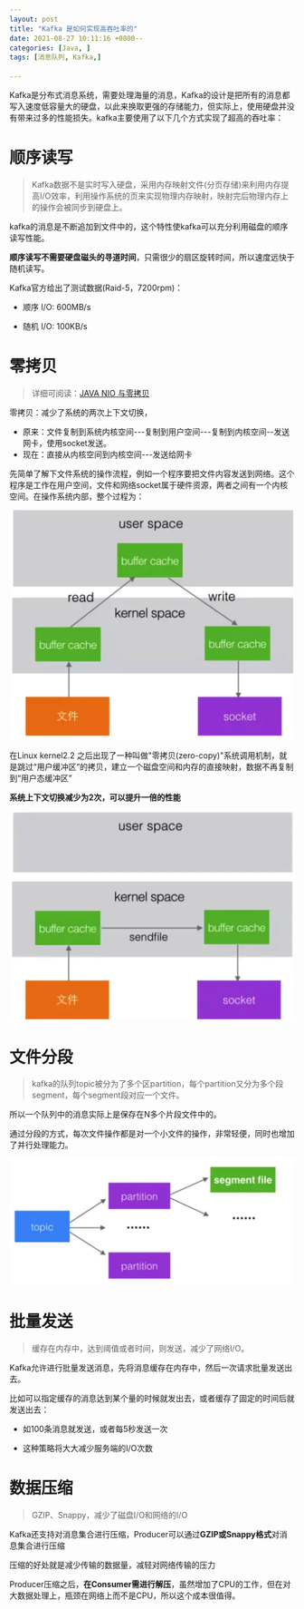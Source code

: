 ```yaml
---
layout: post
title: "Kafka 是如何实现高吞吐率的"
date: 2021-08-27 10:11:16 +0800--
categories: [Java, ]
tags: [消息队列, Kafka,]  

---
```


Kafka是分布式消息系统，需要处理海量的消息，Kafka的设计是把所有的消息都写入速度低容量大的硬盘，以此来换取更强的存储能力，但实际上，使用硬盘并没有带来过多的性能损失。kafka主要使用了以下几个方式实现了超高的吞吐率：

# 顺序读写

> Kafka数据不是实时写入硬盘，采用内存映射文件(分页存储)来利用内存提高I/O效率，利用操作系统的页来实现物理内存映射，映射完后物理内存上的操作会被同步到硬盘上。

kafka的消息是不断追加到文件中的，这个特性使kafka可以充分利用磁盘的顺序读写性能。

**顺序读写不需要硬盘磁头的寻道时间**，只需很少的扇区旋转时间，所以速度远快于随机读写。

Kafka官方给出了测试数据(Raid-5，7200rpm)：

- 顺序 I/O: 600MB/s

- 随机 I/O: 100KB/s

# 零拷贝

> 详细可阅读：[JAVA NIO 与零拷贝](http://www.silince.cn/2020/09/28/Java-NIO/#nio%E4%B8%8E%E9%9B%B6%E6%8B%B7%E8%B4%9D)

零拷贝：减少了系统的两次上下文切换，

- 原来：文件复制到系统内核空间---复制到用户空间---复制到内核空间--发送网卡，使用socket发送。
- 现在：直接从内核空间到内核空间---发送给网卡

先简单了解下文件系统的操作流程，例如一个程序要把文件内容发送到网络。这个程序是工作在用户空间，文件和网络socket属于硬件资源，两者之间有一个内核空间。在操作系统内部，整个过程为：

![image-20210827102717638](/assets/imgs/image-20210827102717638.png)

在Linux kernel2.2 之后出现了一种叫做"零拷贝(zero-copy)"系统调用机制，就是跳过“用户缓冲区”的拷贝，建立一个磁盘空间和内存的直接映射，数据不再复制到“用户态缓冲区”

**系统上下文切换减少为2次，可以提升一倍的性能**

![image-20210827102751009](/assets/imgs/image-20210827102751009.png)



# 文件分段

> kafka的队列topic被分为了多个区partition，每个partition又分为多个段segment，每个segment段对应一个文件。

所以一个队列中的消息实际上是保存在N多个片段文件中的。

通过分段的方式，每次文件操作都是对一个小文件的操作，非常轻便，同时也增加了并行处理能力。

![image-20210827102856842](/assets/imgs/image-20210827102856842.png)



# 批量发送

> 缓存在内存中，达到阈值或者时间，则发送，减少了网络I/O。

Kafka允许进行批量发送消息，先将消息缓存在内存中，然后一次请求批量发送出去。

比如可以指定缓存的消息达到某个量的时候就发出去，或者缓存了固定的时间后就发送出去：

- 如100条消息就发送，或者每5秒发送一次

- 这种策略将大大减少服务端的I/O次数

# 数据压缩 

> GZIP、Snappy，减少了磁盘I/O和网络的I/O

Kafka还支持对消息集合进行压缩，Producer可以通过**GZIP或Snappy格式**对消息集合进行压缩

压缩的好处就是减少传输的数据量，减轻对网络传输的压力

Producer压缩之后，**在Consumer需进行解压**，虽然增加了CPU的工作，但在对大数据处理上，瓶颈在网络上而不是CPU，所以这个成本很值得。


